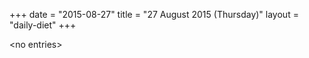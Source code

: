 +++
date = "2015-08-27"
title = "27 August 2015 (Thursday)"
layout = "daily-diet"
+++


\<no entries\>
